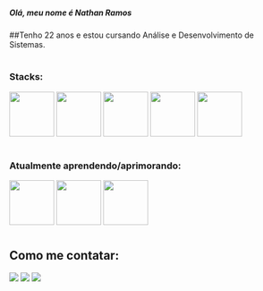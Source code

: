 ##### Olá, meu nome é Nathan Ramos 
##Tenho 22 anos e estou cursando Análise e Desenvolvimento de Sistemas.

#

### Stacks:
<div display="flex" justify-content="space-between">
<img height="80em" src="https://cdn.jsdelivr.net/gh/devicons/devicon/icons/c/c-plain.svg" />         
<img height="80em" src="https://cdn.jsdelivr.net/gh/devicons/devicon/icons/java/java-original-wordmark.svg" />  
<img height="80em" src="https://cdn.jsdelivr.net/gh/devicons/devicon/icons/html5/html5-original-wordmark.svg" />
<img height="80em" src="https://cdn.jsdelivr.net/gh/devicons/devicon/icons/css3/css3-original-wordmark.svg" />
<img height="80em" src="https://cdn.jsdelivr.net/gh/devicons/devicon/icons/javascript/javascript-original.svg" />
  
</div>

#  

### Atualmente aprendendo/aprimorando:
<div>
<img height="80em" src="https://cdn.jsdelivr.net/gh/devicons/devicon/icons/php/php-original.svg" />
<img height="80em" src="https://cdn.jsdelivr.net/gh/devicons/devicon/icons/mysql/mysql-original-wordmark.svg" />
<img height="80em" src="https://cdn.jsdelivr.net/gh/devicons/devicon/icons/java/java-original-wordmark.svg" />
</div>

#

## Como me contatar:
<a href ="Nathanramos506@gmail.com"><img src="https://img.shields.io/badge/Gmail-D14836?style=for-the-badge&logo=gmail&logoColor=white" target="_blank"></a>
<a href="https://www.linkedin.com/in/NathanRamosLima/" target="_blank"><img src="https://img.shields.io/badge/-LinkedIn-%230077B5?style=for-the-badge&logo=linkedin&logoColor=white" target="_blank"></a>
<a href="https://www.instagram.com/nathanramos.lc/"> <img src= "https://img.shields.io/badge/Instagram-E4405F?style=for-the-badge&logo=instagram&logoColor=white"></a>

